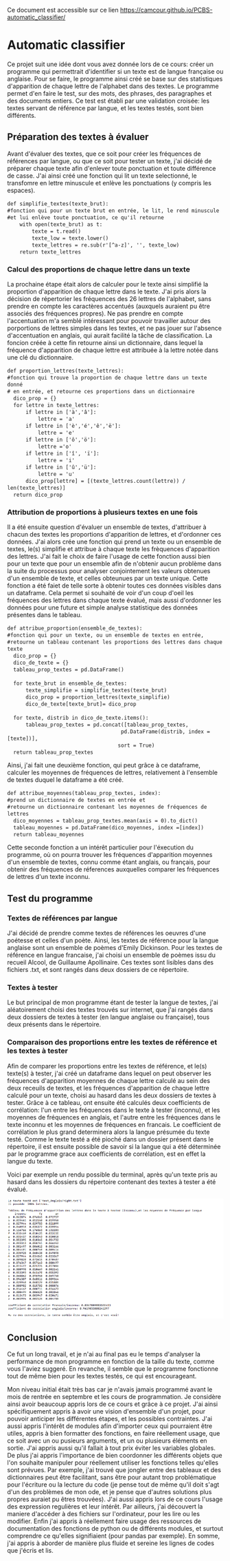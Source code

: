 Ce document est accessible sur ce lien https://camcour.github.io/PCBS-automatic_classifier/

# Automatic classifier

Ce projet suit une idée dont vous avez donnée lors de ce cours: créer un programme qui permettrait d'identifier si un texte est de langue française ou anglaise.
Pour se faire, le programme ainsi créé se base sur des statistiques d'apparition de chaque lettre de l'alphabet dans des textes. Le programme permet d'en faire le test, sur des mots, des phrases, des paragraphes et des documents entiers. Ce test est établi par une validation croisée: les textes servant de référence par langue, et les textes testés, sont bien différents.

## Préparation des textes à évaluer

  Avant d'évaluer des textes, que ce soit pour créer les fréquences de références par langue, ou que ce soit pour tester un        texte, j'ai décidé de préparer chaque texte afin d'enlever toute ponctuation et toute différence de casse.
  J'ai ainsi créé une fonction qui lit un texte selectionné, le transfomre en lettre minuscule et enlève les ponctuations (y compris les espaces).

    def simplifie_textes(texte_brut):
    #fonction qui pour un texte brut en entrée, le lit, le rend minuscule
    #et lui enlève toute ponctuation, ce qu'il retourne
        with open(texte_brut) as t:
            texte = t.read()
            texte_low = texte.lower()
            texte_lettres = re.sub(r'[^a-z]', '', texte_low)
        return texte_lettres

### Calcul des proportions de chaque lettre dans un texte

  La prochaine étape était alors de calculer pour le texte ainsi simplifié la proportion d'apparition de chaque lettre dans le texte. J'ai pris alors la décision de répertorier les fréquences des 26 lettres de l'alphabet, sans prendre en compte les caractères accentués (auxquels auraient pu être associés des fréquences propres). 
  Ne pas prendre en compte l'accentuation m'a semblé intéressant pour pouvoir travailler autour des porportions de lettres simples dans les textes, et ne pas jouer sur l'absence d'accentuation en anglais, qui aurait facilité la tâche de classification.
  La foncion créée à cette fin retourne ainsi un dictionnaire, dans lequel la fréquence d'apparition de chaque lettre est attribuée à la lettre notée dans une clé du dictionnaire.
  
    def proportion_lettres(texte_lettres):
    #fonction qui trouve la proportion de chaque lettre dans un texte donné
    # en entrée, et retourne ces proportions dans un dictionnaire
      dico_prop = {}
      for lettre in texte_lettres:
          if lettre in ['à','â']:
              lettre = 'a'
          if lettre in ['è','é','ê','ë']:
              lettre = 'e'
          if lettre in ['ô','ö']:
              lettre ='o'
          if lettre in ['î', 'ï']:
              lettre = 'i'
          if lettre in ['û','ü']:
              lettre = 'u'
          dico_prop[lettre] = [(texte_lettres.count(lettre)) / len(texte_lettres)]
      return dico_prop
      
### Attribution de proportions à plusieurs textes en une fois
  
  Il a été ensuite question d'évaluer un ensemble de textes, d'attribuer à chacun des textes les proportions d'apparition de lettres, et d'ordonner ces données.
  J'ai alors crée une fonction qui prend un texte ou un ensemble de textes, le(s) simplifie et attribue à chaque texte les frèquences d'apparition des lettres. J'ai fait le choix de faire l'usage de cette fonction aussi bien pour un texte que pour un ensemble afin de n'obtenir aucun problème dans la suite du processus pour analyser conjointement les valeurs obtenues d'un ensemble de texte, et celles obteunues par un texte unique. 
  Cette fonction a été faiet de telle sorte à obtenir toutes ces données visibles dans un dataframe. Cela permet si souhaité de voir d'un coup d'oeil les fréquences des lettres dans chaque texte évalué, mais aussi d'ordonner les données pour une future et simple analyse statistique des données présentes dans le tableau. 

  
  
    def attribue_proportion(ensemble_de_textes):
    #fonction qui pour un texte, ou un ensemble de textes en entrée,
    #retourne un tableau contenant les proportions des lettres dans chaque texte
      dico_prop = {}
      dico_de_texte = {}
      tableau_prop_textes = pd.DataFrame()

      for texte_brut in ensemble_de_textes:
          texte_simplifie = simplifie_textes(texte_brut)
          dico_prop = proportion_lettres(texte_simplifie)
          dico_de_texte[texte_brut]= dico_prop

      for texte, distrib in dico_de_texte.items():
          tableau_prop_textes = pd.concat([tableau_prop_textes,
                                         pd.DataFrame(distrib, index =[texte])],
                                        sort = True)
      return tableau_prop_textes

 Ainsi, j'ai fait une deuxième fonction, qui peut grâce à ce dataframe, calculer les moyennes de fréquences de lettres, relativement à l'ensemble de textes duquel le dataframe a été créé. 

    def attribue_moyennes(tableau_prop_textes, index):
    #prend un dictionnaire de textes en entrée et
    #retourne un dictionnaire contenant les moyennes de fréquences de lettres
      dico_moyennes = tableau_prop_textes.mean(axis = 0).to_dict()
      tableau_moyennes = pd.DataFrame(dico_moyennes, index =[index])
      return tableau_moyennes
    
    
  Cette seconde fonction a un intérêt particulier pour l'éxecution du programme, où on pourra trouver les fréquences d'apparition moyennes d'un ensemble de textes, connu comme étant anglais, ou français, pour obtenir des fréquences de réferences auxquelles comparer les fréquences de lettres d'un texte inconnu.
   
## Test du programme
 
### Textes de références par langue
 
 J'ai décidé de prendre comme textes de références les oeuvres d'une poétesse et celles d'un poète. Ainsi, les textes de référence pour la langue anglaise sont un ensemble de poèmes d'Emily Dickinson. Pour les textes de référence en langue francaise, j'ai choisi un ensemble de poèmes issu du recueil Alcool, de Guillaume Apollinaire. Ces textes sont lisibles dans des fichiers .txt, et sont rangés dans deux dossiers de ce répertoire.
 
### Textes à tester
 
  Le but principal de mon programme étant de tester la langue de textes, j'ai aléatoirement choisi des textes trouvés sur internet, que j'ai rangés dans deux dossiers de textes à tester (en langue anglaise ou française), tous deux présents dans le répertoire.
  
### Comparaison des proportions entre les textes de référence et les textes à tester
  
  Afin de comparer les proportions entre les textes de référence, et le(s) texte(s) à tester, j'ai créé un dataframe dans lequel on peut observer les fréquences d'apparition moyennes de chaque lettre calculé au sein des deux receuils de textes, et les fréquences d'apparition de chaque lettre calculé pour un texte, choisi au hasard dans les deux dossiers de textes à tester.
  Grâce à ce tableau, ont ensuite été calculés deux coefficients de corrélation: l'un entre les fréquences dans le texte à tester (inconnu), et les moyennes de fréquences en anglais, et l'autre entre les fréquences dans le texte inconnu et les moyennes de fréquences en francais.
  Le coefficient de corrélation le plus grand determinera alors la langue présumée du texte testé.
  Comme le texte testé a été pioché dans un dossier présent dans le répertoire, il est ensuite possible de savoir si la langue qui a été déterminée par le programme grace aux coefficients de corrélation, est en effet la langue du texte.
 
Voici par exemple un rendu possible du terminal, après qu'un texte pris au hasard dans les dossiers du répertoire contenant des textes à tester a été évalué.

![exemple de terminal avec le texte night.txt](/exemple_rendu_sur_terminal.png)

  
## Conclusion
 
Ce fut un long travail, et je n'ai au final pas eu le temps d'analyser la performance de mon programme en fonction de la taille du texte, comme vous l'aviez suggeré. En revanche, il semble que le programme fonctionne tout de même bien pour les textes testés, ce qui est encourageant.

Mon niveau initial était très bas car je n'avais jamais programmé avant le mois de rentrée en septembre et les cours de programmation. Je considère ainsi avoir beaucoup appris lors de ce cours et grâce à ce projet. 
J'ai ainsi spécifiquement appris à avoir une vision d'ensemble d'un projet, pour pouvoir anticiper les différentes étapes, et les possibles contraintes. J'ai aussi appris l'intérêt de modules afin d'importer ceux qui pourraient être utiles, appris à bien formatter des fonctions, en faire réellement usage, que ce soit avec un ou pusieurs arguments, et un ou plusieurs éléments en sortie. J'ai appris aussi qu'il fallait à tout prix éviter les variables globales. De plus j'ai appris l'importance de bien coordonner les différents objets que l'on souhaite manipuler pour réellement utiliser les fonctions telles qu'elles sont prévues. Par exemple, j'ai trouvé que jongler entre des tableaux et des dictionnaires peut être facilitant, sans être pour autant trop problématique pour l'écriture ou la lecture du code (je pense tout de même qu'il doit s'agt d'un des problèmes de mon ode, et je pense que d'autres solutions plus propres auraiet pu êtres trouvées). J'ai aussi appris lors de ce cours l'usage des expression regulières et leur intérêt. Par ailleurs, j'ai découvert la maniere d'accéder à des fichiers sur l'ordinateur, pour les lire ou les modifier. Enfin j'ai appris à réellement faire usage des ressources de documentation des fonctions de python ou de différents modules, et surtout comprendre ce qu'elles signifiaient (pour pandas par exemple).
En somme, j'ai appris à aborder de manière plus fluide et sereine les lignes de codes que j'écris et lis.

